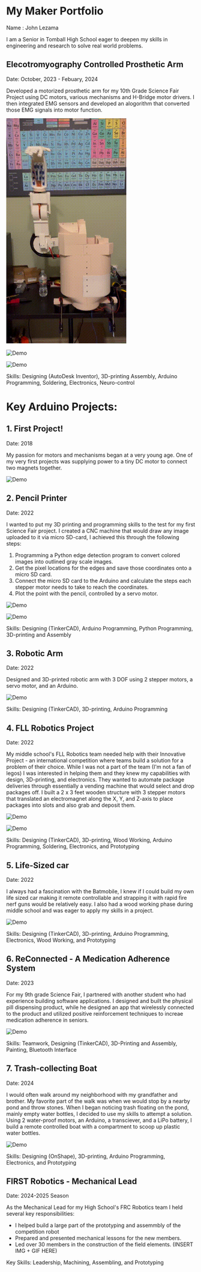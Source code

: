 
# My Maker Portfolio
Name : John Lezama

I am a Senior in Tomball High School eager to deepen my skills in engineering and research to solve real world problems.

## Elecotromyography Controlled Prosthetic Arm
Date: October, 2023 - Febuary, 2024

Developed a motorized prosthetic arm for my 10th Grade Science Fair Project using DC motors, various mechanisms and H-Bridge motor drivers. I then integrated EMG sensors and developed an alogorithm that converted those EMG signals into motor function. 

![Demo](Assets/ProstheticArm.gif)

![Demo](Assets/ProstheticArmDECA.gif)

![Demo](Assets/ForearmTestProstheticArm.gif)

Skills: Designing (AutoDesk Inventor), 3D-printing Assembly, Arduino Programming, Soldering, Electronics, Neuro-control

# Key Arduino Projects:

  ## 1. First Project!
  Date: 2018

  My passion for motors and mechanisms began at a very young age. One of my very first projects was supplying power to a tiny DC motor to connect two magnets together.
  
  ![Demo](Assets/1stProject.gif)
  
  ## 2. Pencil Printer
  Date: 2022

   I wanted to put my 3D printing and programming skills to the test for my first Science Fair project. I created a CNC machine that would draw any image uploaded to it via micro SD-card, I achieved this through the following steps:
  1. Programming a Python edge detection program to convert colored images into outlined gray scale images.
  2. Get the pixel locations for the edges and save those coordinates onto a micro SD card.
  3. Connect the micro SD card to the Arduino and calculate the steps each stepper motor needs to take to reach the coordinates.
  4. Plot the point with the pencil, controlled by a servo motor.
  
  ![Demo](Assets/PencilPrinter1.gif)

  ![Demo](Assets/PencilPrinter2.gif)

  Skills: Designing (TinkerCAD), Arduino Programming, Python Programming, 3D-printing and Assembly

## 3. Robotic Arm
Date: 2022

Designed and 3D-printed robotic arm with 3 DOF using 2 stepper motors, a servo motor, and an Arduino.

![Demo](Assets/RoboticArm.gif)

 Skills: Designing (TinkerCAD), 3D-printing, Arduino Programming

 ## 4. FLL Robotics Project
Date: 2022

My middle school's FLL Robotics team needed help with their Innovative Project - an international competition where teams build a solution for a problem of their choice. While I was not a part of the team (I'm not a fan of legos) I was interested in helping them and they knew my capabilities with design, 3D-printing, and electronics. They wanted to automate package deliveries through essentially a vending machine that would select and drop packages off. I built a 2 x 3 feet wooden structure with 3 stepper motors that translated an electromagnet along the X, Y, and Z-axis to place packages into slots and also grab and deposit them.

![Demo](Assets/8thGradeRobotics1.gif)

![Demo](Assets/8thGradeRobotics2.gif)

Skills: Designing (TinkerCAD), 3D-printing, Wood Working, Arduino Programming, Soldering, Electronics, and Prototyping

 ## 5. Life-Sized car
Date: 2022

I always had a fascination with the Batmobile, I knew if I could build my own life sized car making it remote controllable and strapping it with rapid fire nerf guns would be relatively easy. I also had a wood working phase during middle school and was eager to apply my skills in a project.

![Demo](Assets/Car.gif)

Skills: Designing (TinkerCAD), 3D-printing, Arduino Programming, Electronics, Wood Working, and Prototyping

## 6. ReConnected - A Medication Adherence System 
Date: 2023

For my 9th grade Science Fair, I partnered with another student who had experience building software applications. I designed and built the physical pill dispensing product, while he designed an app that wirelessly connected to the product and utilized positive reinforcement techniques to increae medication adherence in seniors.

![Demo](Assets/ReConnectedPillDispenser.gif)

Skills: Teamwork, Designing (TinkerCAD), 3D-Printing and Assembly, Painting, Bluetooth Interface

## 7. Trash-collecting Boat
Date: 2024

I would often walk around my neighborhood with my grandfather and brother. My favorite part of the walk was when we would stop by a nearby pond and throw stones. When I began noticing trash floating on the pond, mainly empty water bottles, I decided to use my skills to attempt a solution. Using 2 water-proof motors, an Arduino, a transciever, and a LiPo battery, I build a remote controlled boat with a compartment to scoop up plastic water bottles.

![Demo](Assets/Boat.gif)

Skills: Designing (OnShape), 3D-printing, Arduino Programming, Electronics, and Prototyping

## FIRST Robotics - Mechanical Lead
Date: 2024-2025 Season

As the Mechanical Lead for my High School's FRC Robotics team I held several key responsibilities:
* I helped build a large part of the prototyping and assemmbly of the competition robot 
* Prepared and presented mechanical lessons for the new members.
* Led over 30 members in the construction of the field elements. 
(INSERT IMG + GIF HERE)

Key Skills: Leadership, Machining, Assembling, and Prototyping































